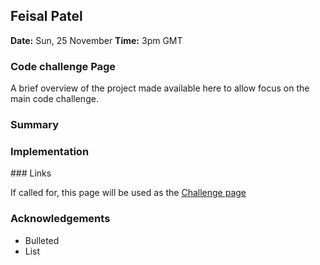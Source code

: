 ## Feisal Patel

**Date:** Sun, 25 November
**Time:** 3pm GMT

### Code challenge Page

A brief overview of the project made available here to allow focus on
the main code challenge.

### Summary


### Implementation

### Links

If called for, this page will be used as the [Challenge page](https://challenge-20181123.herokuapp.com/)

### Acknowledgements

- Bulleted
- List

